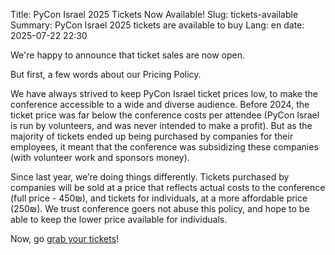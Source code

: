 Title: PyCon Israel 2025 Tickets Now Available!
Slug: tickets-available
Summary: PyCon Israel 2025 tickets are available to buy
Lang: en
date: 2025-07-22 22:30

We're happy to announce that ticket sales are now open.

But first, a few words about our Pricing Policy.

We have always strived to keep PyCon Israel ticket prices low, to make
the conference accessible to a wide and diverse audience. Before 2024,
the ticket price was far below the conference costs per attendee
(PyCon Israel is run by volunteers, and was never intended to make a
profit). But as the majority of tickets ended up being purchased by
companies for their employees, it meant that the conference was
subsidizing these companies (with volunteer work and sponsors money).

Since last year, we’re doing things differently. Tickets purchased by
companies will be sold at a price that reflects actual costs to the
conference (full price - 450₪), and tickets for individuals, at a more
affordable price (250₪). We trust conference goers not abuse this
policy, and hope to be able to keep the lower price available for
individuals.

Now, go [grab your tickets](https://ti.to/hamakor/pycon2025)!
